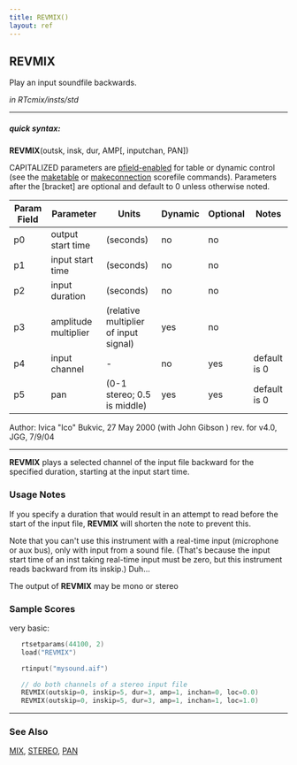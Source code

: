 ```yaml
---
title: REVMIX()
layout: ref
---
```


## REVMIX

Play an input soundfile backwards.

*in RTcmix/insts/std*  
  

-----

##### quick syntax:

**REVMIX**(outsk, insk, dur, AMP\[, inputchan, PAN\])

CAPITALIZED parameters are [pfield-enabled](pfield-enabled.html) for
table or dynamic control (see the
[maketable](../scorefile/maketable.html) or
[makeconnection](../scorefile/makeconnection.html) scorefile
commands). Parameters after the \[bracket\] are optional and default to
0 unless otherwise noted.


Param Field	| Parameter | Units | Dynamic | Optional | Notes
----------- | --------- | ----- | -------- | --------- | ---------
p0 | output start time | (seconds) | no | no | 
p1 | input start time | (seconds) | no | no | 
p2 | input duration | (seconds) | no | no | 
p3 | amplitude multiplier | (relative multiplier of input signal) | yes | no | 
p4 | input channel |  -  | no | yes | default is 0 | 
p5 | pan | (0-1 stereo; 0.5 is middle) | yes | yes | default is 0 | 

   Author: Ivica "Ico" Bukvic, 27 May 2000
   (with John Gibson )
   rev. for v4.0, JGG, 7/9/04

  

-----

  
**REVMIX** plays a selected channel of the input file backward for the
specified duration, starting at the input start time.

### Usage Notes

If you specify a duration that would result in an attempt to read before
the start of the input file, **REVMIX** will shorten the note to prevent
this.

Note that you can't use this instrument with a real-time input
(microphone or aux bus), only with input from a sound file. (That's
because the input start time of an inst taking real-time input must be
zero, but this instrument reads backward from its inskip.) Duh...

The output of **REVMIX** may be mono or stereo

### Sample Scores

very basic:

```cpp
   rtsetparams(44100, 2)
   load("REVMIX")

   rtinput("mysound.aif")

   // do both channels of a stereo input file
   REVMIX(outskip=0, inskip=5, dur=3, amp=1, inchan=0, loc=0.0)
   REVMIX(outskip=0, inskip=5, dur=3, amp=1, inchan=1, loc=1.0)
```

  

-----

### See Also

[MIX](MIX.html), [STEREO](STEREO.html), [PAN](PAN.html)
